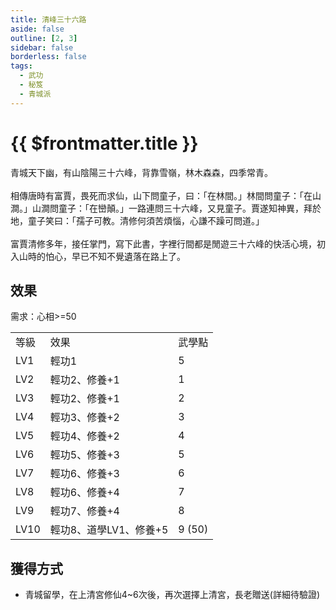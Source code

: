 ```yaml
---
title: 清峰三十六路
aside: false
outline: [2, 3]
sidebar: false
borderless: false
tags:
  - 武功
  - 秘笈
  - 青城派
---
```


# {{ $frontmatter.title }}

<BookItemIcon :size="`medium`" :needLink="false" :no="4009" :style="'float: right;'" />

青城天下幽，有山陰陽三十六峰，背靠雪嶺，林木森森，四季常青。
<br><br>
相傳唐時有富賈，畏死而求仙，山下問童子，曰：「在林間。」林間問童子：「在山澗。」山澗問童子：「在巒顛。」一路連問三十六峰，又見童子。賈遂知神異，拜於地，童子笑曰：「孺子可教。清修何須苦煩惱，心謙不躁可問道。」
<br><br>
富賈清修多年，接任掌門，寫下此書，字裡行間都是閒遊三十六峰的快活心境，初入山時的怕心，早已不知不覺遺落在路上了。
<br clear="all" />

## 效果

需求：心相>=50

<table>
    <tr>
        <td>等級</td>
        <td>效果</td>
        <td>武學點</td>
    </tr>
    <tr>
        <td>LV1</td>
        <td>輕功1</td>
        <td>5</td>
    </tr>
    <tr>
        <td>LV2</td>
        <td>輕功2、修養+1</td>
        <td>1</td>
    </tr>
    <tr>
        <td>LV3</td>
        <td>輕功2、修養+1</td>
        <td>2</td>
    </tr>
    <tr>
        <td>LV4</td>
        <td>輕功3、修養+2</td>
        <td>3</td>
    </tr>
    <tr>
        <td>LV5</td>
        <td>輕功4、修養+2</td>
        <td>4</td>
    </tr>
    <tr>
        <td>LV6</td>
        <td>輕功5、修養+3</td>
        <td>5</td>
    </tr>
    <tr>
        <td>LV7</td>
        <td>輕功6、修養+3</td>
        <td>6</td>
    </tr>
    <tr>
        <td>LV8</td>
        <td>輕功6、修養+4</td>
        <td>7</td>
    </tr>
    <tr>
        <td>LV9</td>
        <td>輕功7、修養+4</td>
        <td>8</td>
    </tr>
    <tr>
        <td>LV10</td>
        <td>輕功8、道學LV1、修養+5</td>
        <td>9 (50)</td>
    </tr>
</table>

## 獲得方式

- 青城留學，在上清宮修仙4~6次後，再次選擇上清宮，長老贈送(詳細待驗證)